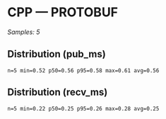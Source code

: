 # CPP — PROTOBUF

_Samples: 5_

## Distribution (pub_ms)

```text
n=5 min=0.52 p50=0.56 p95=0.58 max=0.61 avg=0.56
```

## Distribution (recv_ms)

```text
n=5 min=0.22 p50=0.25 p95=0.26 max=0.28 avg=0.25
```